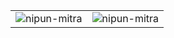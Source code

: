 <table>
  <tr>
    <td><img src="https://github-readme-stats.vercel.app/api/top-langs?username=Falcon-09&show_icons=true&theme=dark&locale=en&layout=compact" alt="nipun-mitra" /></td>
    <td><img align="center" src="https://github-readme-streak-stats.herokuapp.com/?user=Falcon-09&theme=dark" alt="nipun-mitra" /></td>
  </tr>
</table>

